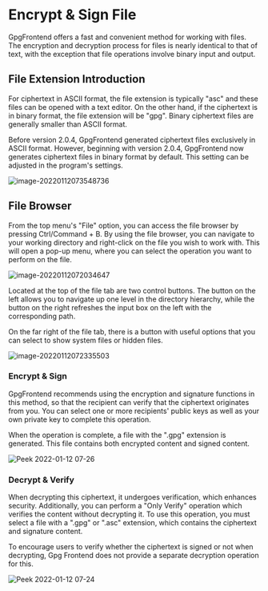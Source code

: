 # Encrypt & Sign File

GpgFrontend offers a fast and convenient method for working with files. The
encryption and decryption process for files is nearly identical to that of text,
with the exception that file operations involve binary input and output.

## File Extension Introduction

For ciphertext in ASCII format, the file extension is typically "asc" and these
files can be opened with a text editor. On the other hand, if the ciphertext is
in binary format, the file extension will be "gpg". Binary ciphertext files are
generally smaller than ASCII format.

Before version 2.0.4, GpgFrontend generated ciphertext files exclusively in
ASCII format. However, beginning with version 2.0.4, GpgFrontend now generates
ciphertext files in binary format by default. This setting can be adjusted in
the program's settings.

![image-20220112073548736](https://image.cdn.bktus.com/i/2023/11/16/980bff72-7271-b639-e63b-ff1d274edc95.webp)

## File Browser

From the top menu's "File" option, you can access the file browser by pressing
Ctrl/Command + B. By using the file browser, you can navigate to your working
directory and right-click on the file you wish to work with. This will open a
pop-up menu, where you can select the operation you want to perform on the file.

![image-20220112072034647](https://image.cdn.bktus.com/i/2023/11/16/6a137a63-ae76-d45c-b425-5c3e5961aa2d.webp)

Located at the top of the file tab are two control buttons. The button on the
left allows you to navigate up one level in the directory hierarchy, while the
button on the right refreshes the input box on the left with the corresponding
path.

On the far right of the file tab, there is a button with useful options that you
can select to show system files or hidden files.

![image-20220112072335503](https://image.cdn.bktus.com/i/2023/11/16/1cc208dc-75f7-6e1f-f802-149ed18095af.webp)

### Encrypt & Sign

GpgFrontend recommends using the encryption and signature functions in this
method, so that the recipient can verify that the ciphertext originates from
you. You can select one or more recipients' public keys as well as your own
private key to complete this operation.

When the operation is complete, a file with the ".gpg" extension is generated.
This file contains both encrypted content and signed content.

![Peek 2022-01-12 07-26](https://image.cdn.bktus.com/i/2023/11/16/e7b1cf22-483d-91a4-e1d1-475ba10c51ad.gif)

### Decrypt & Verify

When decrypting this ciphertext, it undergoes verification, which enhances
security. Additionally, you can perform a "Only Verify" operation which verifies
the content without decrypting it. To use this operation, you must select a file
with a ".gpg" or ".asc" extension, which contains the ciphertext and signature
content.

To encourage users to verify whether the ciphertext is signed or not when
decrypting, Gpg Frontend does not provide a separate decryption operation for
this.

![Peek 2022-01-12 07-24](https://image.cdn.bktus.com/i/2023/11/16/bf3cca62-d28a-83bd-8676-7cb1bcf94f4c.gif)
